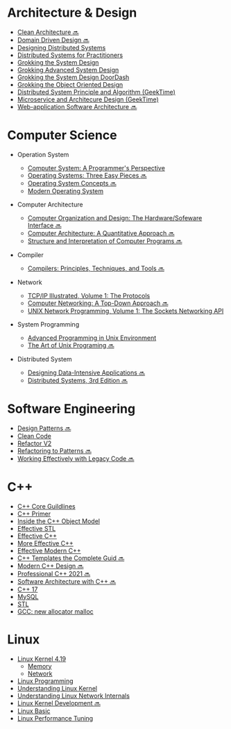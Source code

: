 # Architecture & Design
* [Clean Architecture :soon:]()
* [Domain Driven Design :soon:](./Arch/domain-driven-design.md)
* [Designing Distributed Systems](./Arch/designing-distributed-systems.md)
* [Distributed Systems for Practitioners](./Arch/distributed-systems-for-practitioners.md)
* [Grokking the System Design](./Arch/system-design.md)
* [Grokking Advanced System Design](./Arch/system-design-advanced.md)
* [Grokking the System Design DoorDash](./Arch/system-design-doordash.md)
* [Grokking the Object Oriented Design](./Arch/object-oriented-design.md)
* [Distributed System Principle and Algorithm (GeekTime)](./Arch/gt-distributed-system-principle-and-algorithm.md)
* [Microservice and Architecure Design (GeekTime)](./Arch/gt-microservice-and-architecure-design.md)
* [Web-application Software Architecture :soon:](./Arch/web-application-software-architecture.md)

# Computer Science

* Operation System
    * [Computer System: A Programmer's Perspective](./CS/computer-system-a-programmers-perspective.md)
    * [Operating Systems: Three Easy Pieces :soon:]()
    * [Operating System Concepts :soon:]()
    * [Modern Operating System](./CS/modern-operating-system.md)

* Computer Architecture
    * [Computer Organization and Design: The Hardware/Sofeware Interface :soon:](./CS/computer-organization-and-design.md)
    * [Computer Architecture: A Quantitative Approach :soon:](./CS/computer-architecture.md)
    * [Structure and Interpretation of Computer Programs :soon:]()

* Compiler
    * [Compilers: Principles, Techniques, and Tools :soon:](./CS/compilers-crinciples-techniques-and-tools.md)

* Network
    * [TCP/IP Illustrated, Volume 1: The Protocols](./CS/tcp-ip-illustrated-volume-1.md)
    * [Computer Networking: A Top-Down Approach :soon:]()
    * [UNIX Network Programming, Volume 1: The Sockets Networking API](./Linux/unp.md)

* System Programming
    * [Advanced Programming in Unix Environment](./Linux/apue.md)
    * [The Art of Unix Programing :soon:](./Linux/the-art-of-unix-programing.md)

* Distributed System
    * [Designing Data-Intensive Applications :soon:](./Arch/designing-data-intensive-applications.md)
    * [Distributed Systems, 3rd Edition :soon:](https://www.distributed-systems.net/index.php/books/ds3/)

# Software Engineering
* [Design Patterns :soon:](./SE/design-patterns.md)
* [Clean Code](./SE/clean-code.md)
* [Refactor V2](./SE/refactoring-2.md)
* [Refactoring to Patterns :soon:](./SE/refactoring-to-patterns.md)
* [Working Effectively with Legacy Code :soon:](./SE/working-effectively-with-legacy-code.md)

# C++
* [C++ Core Guildlines](./Cpp/cpp-core-guidelines.md)
* [C++ Primer](./Cpp/cpp-primer.md)
* [Inside the C++ Object Model](./Cpp/inside-the-cpp-object-model.md)
* [Effective STL](./Cpp/effective-stl.md)
* [Effective C++](./Cpp/effective-cpp.md)
* [More Effective C++](./Cpp/more-effective-cpp.md)
* [Effective Modern C++](./Cpp/effective-modern-cpp.md)
* [C++ Templates the Complete Guid :soon:](./Cpp/cpp-templates-the-complete-guid.md)
* [Modern C++ Design :soon:](./Cpp/modern-cpp-design.md)
* [Professional C++ 2021 :soon:]()
* [Software Architecture with C++ :soon:]()
* [C++ 17](./Cpp/cpp17.md)
* [MySQL](./Cpp/mysql.txt)
* [STL](./Cpp/stl.txt)
* [GCC: new allocator malloc](https://github.com/Jemmy512/software-engineer/blob/master/OpenSource/new-allocator-malloc.md)

# Linux
* [Linux Kernel 4.19](./Linux/linux-kernel.md)
    * [Memory](./Linux/linux-kernel-mem.md)
    * [Network](./Linux/linux-kernel-net.md)
* [Linux Programming](./Linux/linux-programming.md)
* [Understanding Linux Kernel](./Linux/understanding-linux-kernel.md)
* [Understanding Linux Network Internals](./Linux/understanding-linux-network-internals.md)
* [Linux Kernel Development :soon:](./linux-kernel-development.md)
* [Linux Basic](./Linux/linux-basic.md)
* [Linux Performance Tuning](./Linux/linux-performance-tuning.md)